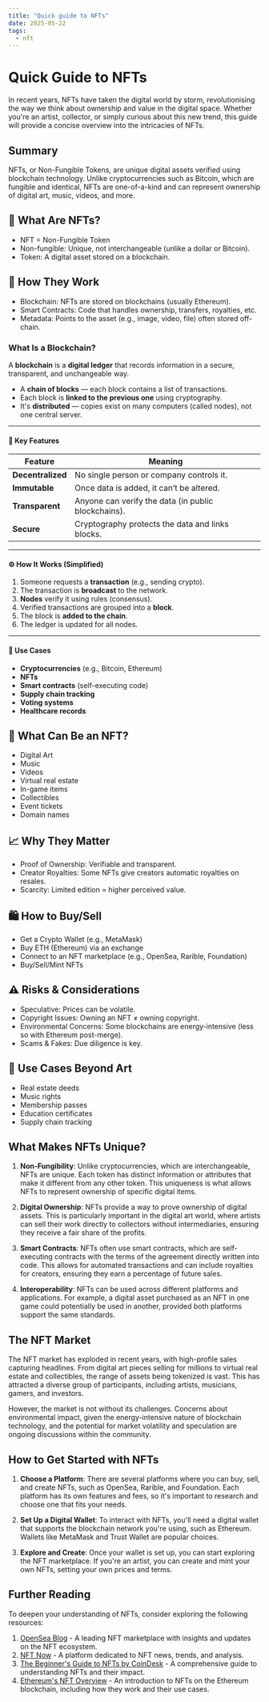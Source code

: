 ```yaml
---
title: "Quick guide to NFTs"
date: 2025-05-22
tags:
  - nft
---
```


# Quick Guide to NFTs

In recent years, NFTs have taken the digital world by storm, revolutionising the way we think about ownership and value in the digital space. Whether you're an artist, collector, or simply curious about this new trend, this guide will provide a concise overview into the intricacies of NFTs.

## Summary

NFTs, or Non-Fungible Tokens, are unique digital assets verified using blockchain technology. Unlike cryptocurrencies such as Bitcoin, which are fungible and identical, NFTs are one-of-a-kind and can represent ownership of digital art, music, videos, and more.

## 🚀 What Are NFTs?

- NFT = Non-Fungible Token
- Non-fungible: Unique, not interchangeable (unlike a dollar or Bitcoin).
- Token: A digital asset stored on a blockchain.

## 🧱 How They Work

- Blockchain: NFTs are stored on blockchains (usually Ethereum).
- Smart Contracts: Code that handles ownership, transfers, royalties, etc.
- Metadata: Points to the asset (e.g., image, video, file) often stored off-chain.


### What Is a Blockchain?

A **blockchain** is a **digital ledger** that records information in a secure, transparent, and unchangeable way.

- A **chain of blocks** — each block contains a list of transactions.
- Each block is **linked to the previous one** using cryptography.
- It's **distributed** — copies exist on many computers (called nodes), not one central server.

---

#### 🔐 Key Features

| Feature          | Meaning                                     |
|------------------|---------------------------------------------|
| **Decentralized**| No single person or company controls it.    |
| **Immutable**    | Once data is added, it can’t be altered.    |
| **Transparent**  | Anyone can verify the data (in public blockchains). |
| **Secure**       | Cryptography protects the data and links blocks. |

---

#### ⚙️ How It Works (Simplified)

1. Someone requests a **transaction** (e.g., sending crypto).
2. The transaction is **broadcast** to the network.
3. **Nodes** verify it using rules (consensus).
4. Verified transactions are grouped into a **block**.
5. The block is **added to the chain**.
6. The ledger is updated for all nodes.

---

#### 📘 Use Cases

- **Cryptocurrencies** (e.g., Bitcoin, Ethereum)
- **NFTs**
- **Smart contracts** (self-executing code)
- **Supply chain tracking**
- **Voting systems**
- **Healthcare records**


## 🎨 What Can Be an NFT?

- Digital Art
- Music
- Videos
- Virtual real estate
- In-game items
- Collectibles
- Event tickets
- Domain names

## 📈 Why They Matter

- Proof of Ownership: Verifiable and transparent.
- Creator Royalties: Some NFTs give creators automatic royalties on resales.
- Scarcity: Limited edition = higher perceived value.


## 🛍️ How to Buy/Sell

- Get a Crypto Wallet (e.g., MetaMask)
- Buy ETH (Ethereum) via an exchange
- Connect to an NFT marketplace (e.g., OpenSea, Rarible, Foundation)
- Buy/Sell/Mint NFTs

## ⚠️ Risks & Considerations

- Speculative: Prices can be volatile.
- Copyright Issues: Owning an NFT ≠ owning copyright.
- Environmental Concerns: Some blockchains are energy-intensive (less so with Ethereum post-merge).
- Scams & Fakes: Due diligence is key.

## 🔮 Use Cases Beyond Art

- Real estate deeds
- Music rights
- Membership passes
- Education certificates
- Supply chain tracking

## What Makes NFTs Unique?

1. **Non-Fungibility**: Unlike cryptocurrencies, which are interchangeable, NFTs are unique. Each token has distinct information or attributes that make it different from any other token. This uniqueness is what allows NFTs to represent ownership of specific digital items.

2. **Digital Ownership**: NFTs provide a way to prove ownership of digital assets. This is particularly important in the digital art world, where artists can sell their work directly to collectors without intermediaries, ensuring they receive a fair share of the profits.

3. **Smart Contracts**: NFTs often use smart contracts, which are self-executing contracts with the terms of the agreement directly written into code. This allows for automated transactions and can include royalties for creators, ensuring they earn a percentage of future sales.

4. **Interoperability**: NFTs can be used across different platforms and applications. For example, a digital asset purchased as an NFT in one game could potentially be used in another, provided both platforms support the same standards.

## The NFT Market

The NFT market has exploded in recent years, with high-profile sales capturing headlines. From digital art pieces selling for millions to virtual real estate and collectibles, the range of assets being tokenized is vast. This has attracted a diverse group of participants, including artists, musicians, gamers, and investors.

However, the market is not without its challenges. Concerns about environmental impact, given the energy-intensive nature of blockchain technology, and the potential for market volatility and speculation are ongoing discussions within the community.

## How to Get Started with NFTs

1. **Choose a Platform**: There are several platforms where you can buy, sell, and create NFTs, such as OpenSea, Rarible, and Foundation. Each platform has its own features and fees, so it's important to research and choose one that fits your needs.

2. **Set Up a Digital Wallet**: To interact with NFTs, you'll need a digital wallet that supports the blockchain network you're using, such as Ethereum. Wallets like MetaMask and Trust Wallet are popular choices.

3. **Explore and Create**: Once your wallet is set up, you can start exploring the NFT marketplace. If you're an artist, you can create and mint your own NFTs, setting your own prices and terms.

## Further Reading

To deepen your understanding of NFTs, consider exploring the following resources:

1. [OpenSea Blog](https://opensea.io/blog) - A leading NFT marketplace with insights and updates on the NFT ecosystem.
2. [NFT Now](https://nftnow.com) - A platform dedicated to NFT news, trends, and analysis.
3. [The Beginner's Guide to NFTs by CoinDesk](https://www.coindesk.com/learn/nfts) - A comprehensive guide to understanding NFTs and their impact.
4. [Ethereum's NFT Overview](https://ethereum.org/en/nft/) - An introduction to NFTs on the Ethereum blockchain, including how they work and their use cases.

